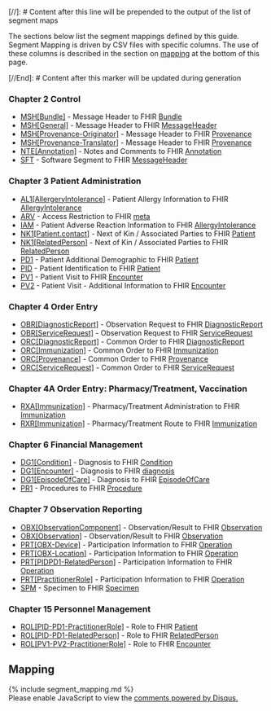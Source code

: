 <!-- segment_maps.md {% comment %}
*****************************************************************************************
*                            WARNING: DO NOT EDIT THIS FILE                             *
*                                                                                       *
* This file is generated by SUSHI. Any edits you make to this file will be overwritten. *
*                                                                                       *
* To change the contents of this file, edit the original source file at:                *
* ig-data\input\pagecontent\8_segment_maps.md                                           *
*****************************************************************************************
{% endcomment %} -->
[//]: # Content after this line will be prepended to the output of the list of segment maps

The sections below list the segment mappings defined by this guide.
Segment Mapping is driven by CSV files with specific columns. The use of these columns
is described in the section on [mapping](#mapping) at the bottom of this page.

[//End]: # Content after this marker will be updated during generation

### Chapter  2  Control

* [MSH[Bundle]](ConceptMap-segment-mshbundle-to-bundle.html) - Message Header to FHIR [Bundle](http://hl7.org/fhir/R4/Bundle.html)
* [MSH[General]](ConceptMap-segment-mshgeneral-to-messageheader.html) - Message Header to FHIR [MessageHeader](http://hl7.org/fhir/R4/MessageHeader.html)
* [MSH[Provenance-Originator]](ConceptMap-segment-mshprovenance-originator-to-provenance.html) - Message Header to FHIR [Provenance](http://hl7.org/fhir/R4/Provenance.html)
* [MSH[Provenance-Translator]](ConceptMap-segment-mshprovenance-translator-to-provenance.html) - Message Header to FHIR [Provenance](http://hl7.org/fhir/R4/Provenance.html)
* [NTE[Annotation]](ConceptMap-segment-nteannotation-to-annotation.html) - Notes and Comments to FHIR [Annotation](http://hl7.org/fhir/R4/datatypes.html#Annotation)
* [SFT](ConceptMap-segment-sft-to-messageheader.html) - Software Segment to FHIR [MessageHeader](http://hl7.org/fhir/R4/MessageHeader.html)

### Chapter  3  Patient Administration

* [AL1[AllergeryIntolerance]](ConceptMap-segment-al1allergeryintolerance-to-allergyintolerance.html) - Patient Allergy Information to FHIR [AllergyIntolerance](http://hl7.org/fhir/R4/AllergyIntolerance.html)
* [ARV](ConceptMap-segment-arv-to-meta.html) - Access Restriction to FHIR [meta](http://hl7.org/fhir/R4/datatypes.html#meta)
* [IAM](ConceptMap-segment-iam-to-allergyintolerance.html) - Patient Adverse Reaction Information to FHIR [AllergyIntolerance](http://hl7.org/fhir/R4/AllergyIntolerance.html)
* [NK1[Patient.contact]](ConceptMap-segment-nk1patient.contact-to-patient.html) - Next of Kin / Associated Parties to FHIR [Patient](http://hl7.org/fhir/R4/Patient.html)
* [NK1[RelatedPerson]](ConceptMap-segment-nk1relatedperson-to-relatedperson.html) - Next of Kin / Associated Parties to FHIR [RelatedPerson](http://hl7.org/fhir/R4/RelatedPerson.html)
* [PD1](ConceptMap-segment-pd1-to-patient.html) - Patient Additional Demographic to FHIR [Patient](http://hl7.org/fhir/R4/Patient.html)
* [PID](ConceptMap-segment-pid-to-patient.html) - Patient Identification to FHIR [Patient](http://hl7.org/fhir/R4/Patient.html)
* [PV1](ConceptMap-segment-pv1-to-encounter.html) - Patient Visit to FHIR [Encounter](http://hl7.org/fhir/R4/Encounter.html)
* [PV2](ConceptMap-segment-pv2-to-encounter.html) - Patient Visit - Additional Information to FHIR [Encounter](http://hl7.org/fhir/R4/Encounter.html)

### Chapter  4  Order Entry

* [OBR[DiagnosticReport]](ConceptMap-segment-obrdiagnosticreport-to-diagnosticreport.html) - Observation Request to FHIR [DiagnosticReport](http://hl7.org/fhir/R4/DiagnosticReport.html)
* [OBR[ServiceRequest]](ConceptMap-segment-obrservicerequest-to-servicerequest.html) - Observation Request to FHIR [ServiceRequest](http://hl7.org/fhir/R4/ServiceRequest.html)
* [ORC[DiagnosticReport]](ConceptMap-segment-orcdiagnosticreport-to-diagnosticreport.html) - Common Order to FHIR [DiagnosticReport](http://hl7.org/fhir/R4/DiagnosticReport.html)
* [ORC[Immunization]](ConceptMap-segment-orcimmunization-to-immunization.html) - Common Order to FHIR [Immunization](http://hl7.org/fhir/R4/Immunization.html)
* [ORC[Provenance]](ConceptMap-segment-orcprovenance-to-provenance.html) - Common Order to FHIR [Provenance](http://hl7.org/fhir/R4/Provenance.html)
* [ORC[ServiceRequest]](ConceptMap-segment-orcservicerequest-to-servicerequest.html) - Common Order to FHIR [ServiceRequest](http://hl7.org/fhir/R4/ServiceRequest.html)

### Chapter  4A  Order Entry:  Pharmacy/Treatment, Vaccination

* [RXA[Immunization]](ConceptMap-segment-rxaimmunization-to-immunization.html) - Pharmacy/Treatment Administration to FHIR [Immunization](http://hl7.org/fhir/R4/Immunization.html)
* [RXR[Immunization]](ConceptMap-segment-rxrimmunization-to-immunization.html) - Pharmacy/Treatment Route to FHIR [Immunization](http://hl7.org/fhir/R4/Immunization.html)

### Chapter  6  Financial Management

* [DG1[Condition]](ConceptMap-segment-dg1condition-to-condition.html) - Diagnosis to FHIR [Condition](http://hl7.org/fhir/R4/Condition.html)
* [DG1[Encounter]](ConceptMap-segment-dg1encounter-to-diagnosis.html) - Diagnosis to FHIR [diagnosis](http://hl7.org/fhir/R4/codesystem-diagnosis.html)
* [DG1[EpisodeOfCare]](ConceptMap-segment-dg1episodeofcare-to-episodeofcare.html) - Diagnosis to FHIR [EpisodeOfCare](http://hl7.org/fhir/R4/EpisodeOfCare.html)
* [PR1](ConceptMap-segment-pr1-to-procedure.html) - Procedures to FHIR [Procedure](http://hl7.org/fhir/R4/Procedure.html)

### Chapter  7  Observation Reporting

* [OBX[ObservationComponent]](ConceptMap-segment-obxobservationcomponent-to-observation.html) - Observation/Result to FHIR [Observation](http://hl7.org/fhir/R4/Observation.html)
* [OBX[Observation]](ConceptMap-segment-obxobservation-to-observation.html) - Observation/Result to FHIR [Observation](http://hl7.org/fhir/R4/Observation.html)
* [PRT[OBX-Device]](ConceptMap-segment-prtobx-device-to-operation.html) - Participation Information to FHIR [Operation](http://hl7.org/fhir/R4/codesystem-operation.html)
* [PRT[OBX-Location]](ConceptMap-segment-prtobx-location-to-operation.html) - Participation Information to FHIR [Operation](http://hl7.org/fhir/R4/codesystem-operation.html)
* [PRT[PIDPD1-RelatedPerson]](ConceptMap-segment-prtpidpd1-relatedperson-to-operation.html) - Participation Information to FHIR [Operation](http://hl7.org/fhir/R4/codesystem-operation.html)
* [PRT[PractitionerRole]](ConceptMap-segment-prtpractitionerrole-to-operation.html) - Participation Information to FHIR [Operation](http://hl7.org/fhir/R4/codesystem-operation.html)
* [SPM](ConceptMap-segment-spm-to-specimen.html) - Specimen to FHIR [Specimen](http://hl7.org/fhir/R4/Specimen.html)

### Chapter 15  Personnel Management

* [ROL[PID-PD1-PractitionerRole]](ConceptMap-segment-rolpid-pd1-practitionerrole-to-patient.html) - Role to FHIR [Patient](http://hl7.org/fhir/R4/Patient.html)
* [ROL[PID-PD1-RelatedPerson]](ConceptMap-segment-rolpid-pd1-relatedperson-to-relatedperson.html) - Role to FHIR [RelatedPerson](http://hl7.org/fhir/R4/RelatedPerson.html)
* [ROL[PV1-PV2-PractitionerRole]](ConceptMap-segment-rolpv1-pv2-practitionerrole-to-encounter.html) - Role to FHIR [Encounter](http://hl7.org/fhir/R4/Encounter.html)
<h2 style='--heading-prefix: ""' id='mapping'>Mapping</h2>
{% include segment_mapping.md %}

<div id="disqus_thread"></div>
<script>
var disqus_config = function () {
this.page.url = "http://build.fhir.org/hl7/v2-to-fhir/branches/master/segment_maps.html"; // Replace PAGE_URL with your page's canonical URL variable
this.page.identifier = this.page.url.substring(this.page.url.lastIndexOf("/")+1, this.page.url.lastIndexOf(".")); // Replace PAGE_IDENTIFIER with your page's unique identifier variable
};
(function() { // DON'T EDIT BELOW THIS LINE
var d = document, s = d.createElement('script');
s.src = 'https://v2-to-fhir.disqus.com/embed.js';
s.setAttribute('data-timestamp', +new Date());
(d.head || d.body).appendChild(s);
})();
</script>
<noscript>
    Please enable JavaScript to view the <a href="https://disqus.com/?ref_noscript">comments powered by Disqus.</a>
</noscript>

